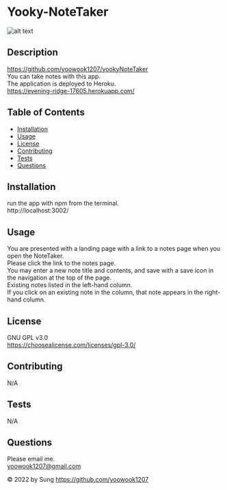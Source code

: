 
  # Yooky-NoteTaker

  ![alt text](https://img.shields.io/static/v1?label=LICENSE&message=GNU_GPL_v3.0&color=green)

  ## Description
  
  https://github.com/yoowook1207/yookyNoteTaker<br />
  You can take notes with this app.<br />
  The application is deployed to Heroku. <br />
  https://evening-ridge-17605.herokuapp.com/

  ## Table of Contents
  * [Installation](#installation)
  * [Usage](#usage)
  * [License](#license)
  * [Contributing](#contributing)
  * [Tests](#tests)
  * [Questions](#questions)
  
  ## Installation

  run the app with npm from the terminal.<br />
  http://localhost:3002/

  ## Usage
  You are presented with a landing page with a link to a notes page when you open the NoteTaker.<br />
  Please click the link to the notes page.<br /> You may enter a new note title and contents, and save with a save icon in the navigation at the top of the page.<br />
  Existing notes listed in the left-hand column.<br /> If you click on an existing note in the column, that note appears in the right-hand column.
  
  
  ## License
  GNU GPL v3.0
  <br />https://choosealicense.com/licenses/gpl-3.0/
  

  ## Contributing

  N/A

  ## Tests

  N/A

  ## Questions

  Please email me.<br />
  yoowook1207@gmail.com
  

  &copy; 2022 by Sung https://github.com/yoowook1207

